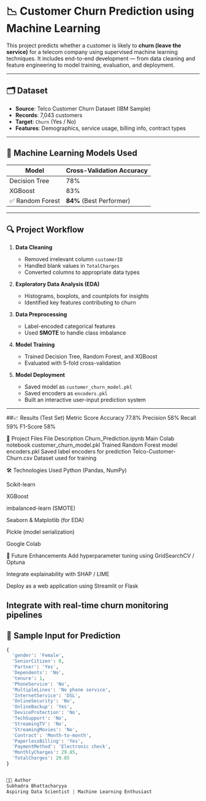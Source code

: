 
# 📉 Customer Churn Prediction using Machine Learning

This project predicts whether a customer is likely to **churn (leave the service)** for a telecom company using supervised machine learning techniques. It includes end-to-end development — from data cleaning and feature engineering to model training, evaluation, and deployment.

---

## 🗂️ Dataset

- **Source**: Telco Customer Churn Dataset (IBM Sample)
- **Records**: 7,043 customers
- **Target**: `Churn` (Yes / No)
- **Features**: Demographics, service usage, billing info, contract types

---

## 🧠 Machine Learning Models Used

| Model           | Cross-Validation Accuracy |
|-----------------|---------------------------|
| Decision Tree   | 78%                        |
| XGBoost         | 83%                        |
| ✅ Random Forest | **84%** (Best Performer)   |

---

## 🔍 Project Workflow

1. **Data Cleaning**
   - Removed irrelevant column `customerID`
   - Handled blank values in `TotalCharges`
   - Converted columns to appropriate data types

2. **Exploratory Data Analysis (EDA)**
   - Histograms, boxplots, and countplots for insights
   - Identified key features contributing to churn

3. **Data Preprocessing**
   - Label-encoded categorical features
   - Used **SMOTE** to handle class imbalance

4. **Model Training**
   - Trained Decision Tree, Random Forest, and XGBoost
   - Evaluated with 5-fold cross-validation

5. **Model Deployment**
   - Saved model as `customer_churn_model.pkl`
   - Saved encoders as `encoders.pkl`
   - Built an interactive user-input prediction system

---

##📈 Results (Test Set)
Metric	Score
Accuracy	77.8%
Precision	58%
Recall	59%
F1-Score	58%

💾 Project Files
File	Description
Churn_Prediction.ipynb	Main Colab notebook
customer_churn_model.pkl	Trained Random Forest model
encoders.pkl	Saved label encoders for prediction
Telco-Customer-Churn.csv	Dataset used for training

🛠 Technologies Used
Python (Pandas, NumPy)

Scikit-learn

XGBoost

imbalanced-learn (SMOTE)

Seaborn & Matplotlib (for EDA)

Pickle (model serialization)

Google Colab

🚀 Future Enhancements
Add hyperparameter tuning using GridSearchCV / Optuna

Integrate explainability with SHAP / LIME

Deploy as a web application using Streamlit or Flask

Integrate with real-time churn monitoring pipelines
---

## 🧾 Sample Input for Prediction

```python
{
  'gender': 'Female',
  'SeniorCitizen': 0,
  'Partner': 'Yes',
  'Dependents': 'No',
  'tenure': 1,
  'PhoneService': 'No',
  'MultipleLines': 'No phone service',
  'InternetService': 'DSL',
  'OnlineSecurity': 'No',
  'OnlineBackup': 'Yes',
  'DeviceProtection': 'No',
  'TechSupport': 'No',
  'StreamingTV': 'No',
  'StreamingMovies': 'No',
  'Contract': 'Month-to-month',
  'PaperlessBilling': 'Yes',
  'PaymentMethod': 'Electronic check',
  'MonthlyCharges': 29.85,
  'TotalCharges': 29.85
}


👩‍💻 Author
Subhadra Bhattacharyya
Aspiring Data Scientist | Machine Learning Enthusiast


